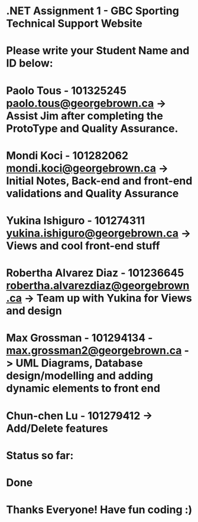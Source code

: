 # .NET Assignment 1 - GBC Sporting Technical Support Website
# Please write your Student Name and ID below:

# Paolo Tous - 101325245               paolo.tous@georgebrown.ca                             -> Assist Jim after completing the ProtoType and Quality Assurance.
# Mondi Koci - 101282062               mondi.koci@georgebrown.ca                             -> Initial Notes, Back-end and front-end validations and Quality Assurance
# Yukina Ishiguro - 101274311          yukina.ishiguro@georgebrown.ca                                                      -> Views and cool front-end stuff
# Robertha Alvarez Diaz - 101236645    robertha.alvarezdiaz@georgebrown.ca                   -> Team up with Yukina for Views and design
       
# Max Grossman - 101294134 -           max.grossman2@georgebrown.ca                          -> UML Diagrams, Database design/modelling and adding dynamic elements to front end
# Chun-chen Lu - 101279412                                                                   -> Add/Delete features

# Status so far: 
# Done

# Thanks Everyone! Have fun coding :)
